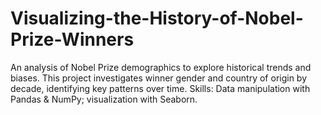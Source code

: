 # Visualizing-the-History-of-Nobel-Prize-Winners
An analysis of Nobel Prize demographics to explore historical trends and biases. This project investigates winner gender and country of origin by decade, identifying key patterns over time.  Skills: Data manipulation with Pandas &amp; NumPy; visualization with Seaborn.
